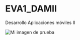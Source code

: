 # EVA1_DAMII
Desarrollo Aplicaciones móviles II
<!DOCTYPE html>
<html>
  <head>
    <meta charset="utf-8">
    <title>Calculadoras de figuras geometricas</title>
  </head>
  <body>
    <img src="D:\imagenes\mockup\calculadora1" alt="Mi imagen de prueba">
    
  </body>
</html>
